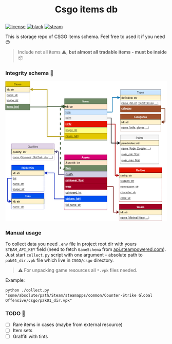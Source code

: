 # <p align="center">Csgo items db</p>

[![license](https://img.shields.io/github/license/somespecialone/csgo-items-db)](https://github.com/somespecialone/csgo-items-db/blob/master/LICENSE)
[![black](https://img.shields.io/badge/code%20style-black-000000.svg)](https://github.com/psf/black)
[![steam](https://shields.io/badge/steam-1b2838?logo=steam)](https://store.steampowered.com/)

This is storage repo of CSGO items schema. Feel free to used it if you need 😊

> Include not all items ⚠, **but almost all tradable items - must be inside** 📦

### Integrity schema 🧾

![integrity schema](integrity.png)

### Manual usage

To collect data you need `.env` file in project root dir with yours `STEAM_API_KEY` field (need to fetch `GameSchema`
from [api.steampowered.com](https://api.steampowered.com/IEconItems_730/GetSchema/v2/)). Just start `collect.py`
script with one argument - absolute path to `pak01_dir.vpk` file which live in `CSGO/csgo` directory.

> ⚠ For unpacking game resources all `*.vpk` files needed.

Example:

```shell
python ./collect.py "some/absolute/path/Steam/steamapps/common/Counter-Strike Global Offensive/csgo/pak01_dir.vpk"
```

### TODO 📑

- [ ] Rare items in cases (maybe from external resource)
- [ ] Item sets
- [ ] Graffiti with tints

